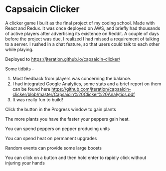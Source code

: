 # Capsaicin Clicker

A clicker game I built as the final project of my coding school. Made with React and Redux. It was once deployed on AWS, and briefly had thousands of active players after advertising its existence on Reddit. A couple of days before the project was due, I realized I had missed a requirement of talking to a server. I rushed in a chat feature, so that users could talk to each other while playing.

Deployed to https://jteration.github.io/capsaicin-clicker/

Some tidbits -

1. Most feedback from players was concerning the balance.
2. I had integrated Google Analytics, some stats and a brief report on them can be found here https://github.com/jteration/capsaicin-clicker/blob/master/Capsaicin%20Clicker%20Analytics.pdf
3. It was really fun to build!

Click the button in the Progress window to gain plants

The more plants you have the faster your peppers gain heat.

You can spend peppers on pepper producing units

You can spend heat on permanent upgrades

Random events can provide some large boosts

You can click on a button and then hold enter to rapidly click without injuring your hands